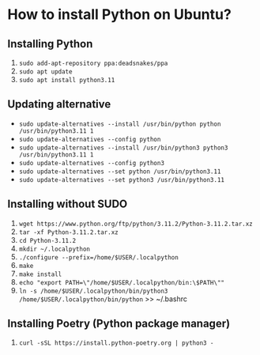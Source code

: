 # How to install Python on Ubuntu?

## Installing Python
1. `sudo add-apt-repository ppa:deadsnakes/ppa`
2. `sudo apt update`
3. `sudo apt install python3.11`

## Updating alternative
- `sudo update-alternatives --install /usr/bin/python python /usr/bin/python3.11 1`
- `sudo update-alternatives --config python`
- `sudo update-alternatives --install /usr/bin/python3 python3 /usr/bin/python3.11 1`
- `sudo update-alternatives --config python3`
- `sudo update-alternatives --set python /usr/bin/python3.11`
- `sudo update-alternatives --set python3 /usr/bin/python3.11`

## Installing without SUDO
1. `wget https://www.python.org/ftp/python/3.11.2/Python-3.11.2.tar.xz`
2. `tar -xf Python-3.11.2.tar.xz`
3. `cd Python-3.11.2`
4. `mkdir ~/.localpython`
5. `./configure --prefix=/home/$USER/.localpython`
6. `make`
7. `make install`
8. `echo "export PATH=\"/home/$USER/.localpython/bin:\$PATH\""`
9. `ln -s /home/$USER/.localpython/bin/python3 /home/$USER/.localpython/bin/python` >> ~/.bashrc

## Installing Poetry (Python package manager)
1. `curl -sSL https://install.python-poetry.org | python3 -`
